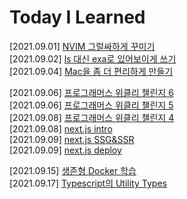 # Today I Learned

[2021.09.01] [NVIM 그럴싸하게 꾸미기](./nvim/install_and_setting.md)  
[2021.09.02] [ls 대신 exa로 있어보이게 쓰기](./shell/exa/install_and_setting.md)  
[2021.09.04] [Mac을 좀 더 편리하게 만들기](./mac/setting.md)

[2021.09.06] [프로그래머스 위클리 챌린지 6](./algorithm/programmers/week6.md)  
[2021.09.06] [프로그래머스 위클리 챌린지 5](./algorithm/programmers/week5.md)  
[2021.09.08] [프로그래머스 위클리 챌린지 4](./algorithm/programmers/week4.md)  
[2021.09.08] [next.js intro](./nextjs/intro.md)  
[2021.09.09] [next.js SSG&SSR](./nextjs/ssr_ssg.md)  
[2021.09.09] [next.js deploy](./nextjs/deploy.md)  

[2021.09.15] [생존형 Docker 학습](./docker/docker.md)  
[2021.09.17] [Typescript의 Utility Types](./typescript/utility_types.md)
